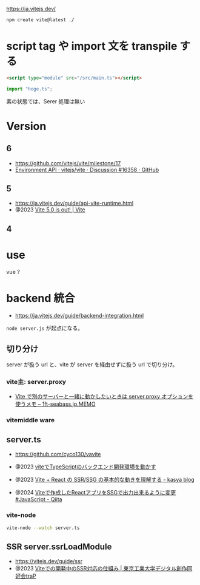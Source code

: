 https://ja.vitejs.dev/

```sh
npm create vite@latest ./
```

# script tag や import 文を transpile する

```html
<script type="module" src="/src/main.ts"></script>
```

```js
import "hoge.ts";
```

素の状態では、Serer 処理は無い

# Version

## 6

- https://github.com/vitejs/vite/milestone/17
- [Environment API · vitejs/vite · Discussion #16358 · GitHub](https://github.com/vitejs/vite/discussions/16358)

## 5

- https://ja.vitejs.dev/guide/api-vite-runtime.html
- @2023 [Vite 5.0 is out! | Vite](https://vitejs.dev/blog/announcing-vite5?ref=storybookblog.ghost.io)

## 4

# use

vue ?

# backend 統合

- https://ja.vitejs.dev/guide/backend-integration.html

`node server.js` が起点になる。

## 切り分け

server が扱う url と、vite が server を経由せずに扱う url で切り分け。

### vite主: server.proxy

- [Vite で別のサーバーと一緒に動かしたいときは server.proxy オプションを使うメモ &#8211; 1ft-seabass.jp.MEMO](https://www.1ft-seabass.jp/memo/2024/04/06/vite-server-proxy-option-simple/)

### vitemiddle ware


## server.ts

- https://github.com/cyco130/vavite

- @2023 [viteでTypeScriptのバックエンド開発環境を動かす](https://zenn.dev/akinor1ty/articles/a17352d81b67b1)

- @2023 [Vite + React の SSR/SSG の基本的な動きを理解する - kasya blog](https://kasyalog.site/blog/vite-react-ssr-ssg-basic/)
- @2024 [Viteで作成したReactアプリをSSGで出力出来るように変更 #JavaScript - Qiita](https://qiita.com/otohusan/items/16f8d244859a1f1af46d)

### vite-node

```sh
vite-node --watch server.ts
```

## SSR server.ssrLoadModule

- https://vitejs.dev/guide/ssr
- @2023 [Viteでの開発中のSSR対応の仕組み | 東京工業大学デジタル創作同好会traP ](https://trap.jp/post/1863/)
